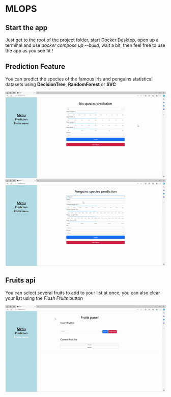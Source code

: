 # MLOPS

## Start the app
Just get to the root of the project folder, start Docker Desktop, open up a terminal and use *docker compose up --build*, wait a bit, then feel free to use the app as you see fit !


## Prediction Feature
You can predict the species of the famous iris and penguins statistical datasets using **DecisionTree**, **RandomForest** or **SVC**


![](https://github.com/LeoGondouin/MLOPS/blob/main/GIFs/MLOP-iris.gif)
![](https://github.com/LeoGondouin/MLOPS/blob/main/GIFs/MLOPS-penguins.gif)
## Fruits api
You can select several fruits to add to your list at once, you can also clear your list using the *Flush Fruits* button

![](https://github.com/LeoGondouin/MLOPS/blob/main/GIFs/MLOPS-fruits.gif)
